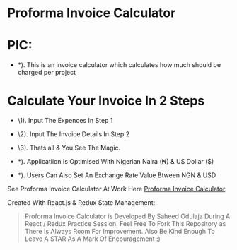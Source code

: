 # Proforma Invoice Calculator

# PIC:

- \*). This is an invoice calculator which calculates how much should be charged per project

# Calculate Your Invoice In 2 Steps

- \1). Input The Expences In Step 1
- \2). Input The Invoice Details In Step 2
- \3). Thats all & You See The Magic.

- \*). Applicatiion Is Optimised With Nigerian Naira (₦) & US Dollar (\$)
- \*). Users Can Also Set An Exchange Rate Value Btween NGN & USD

See Proforma Invoice Calculator At Work Here [Proforma Invoice Calculator](https://sidodus.github.io/Sidodus-proforma-invoice-calculator/)

Created With React.js & Redux State Management:

> Proforma Invoice Calculator is Developed By Saheed Odulaja During A React / Redux Practice Session.
> Feel Free To Fork This Repository as There Is Always Room For Improvement.
> Also Be Kind Enough To Leave A STAR As A Mark Of Encouragement :)
